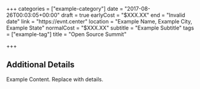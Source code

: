 +++
categories = ["example-category"]
date = "2017-08-26T00:03:05+00:00"
draft = true
earlyCost = "$XXX.XX"
end = "Invalid date"
link = "https://evnt.center"
location = "Example Name, Example City, Example State"
normalCost = "$XXX.XX"
subtitle = "Example Subtitle"
tags = ["example-tag"]
title = "Open Source Summit"

+++

<!--more-->

## Additional Details

Example Content. Replace with details.
